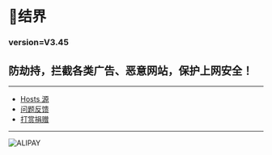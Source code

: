 # 🧿结界
### version=V3.45
## 防劫持，拦截各类广告、恶意网站，保护上网安全！
***
* [Hosts 源](https://raw.githubusercontent.com/Coolapk-Code9527/-Hosts-/master/system/etc/hosts)
* [问题反馈](http://cfyfcie48msjtlnk.mikecrm.com/LWZv5oE)
* [打赏捐赠](https://gitee.com/coolapk-code_9527/border/raw/master/image/ALIPAY.jpg)
***
![ALIPAY](https://gitee.com/coolapk-code_9527/border/raw/master/image/ALIPAY.jpg)

